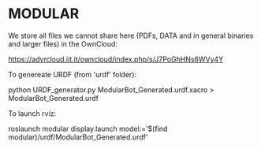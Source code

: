# MODULAR

We store all files we cannot share here (PDFs, DATA and in general binaries and larger files) in the OwnCloud:

https://advrcloud.iit.it/owncloud/index.php/s/J7PoGhHNs6WVy4Y

To genereate URDF (from 'urdf' folder):

python URDF_generator.py ModularBot_Generated.urdf.xacro > ModularBot_Generated.urdf

To launch rviz:

roslaunch modular display.launch model:='$(find modular)/urdf/ModularBot_Generated.urdf'

